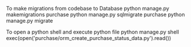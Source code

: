 To make migrations from codebase to Database
python manage.py makemigrations purchase
python manage.py sqlmigrate purchase <migration filename created>
python manage.py migrate

To open a python shell and execute python file 
python manage.py shell
exec(open('purchase/orm_create_purchase_status_data.py').read())
  
